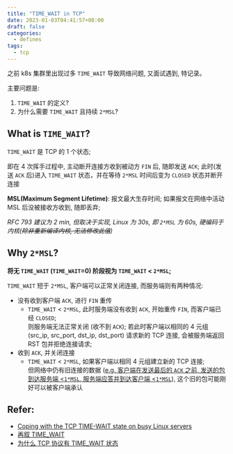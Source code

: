```yaml
---
title: "TIME_WAIT in TCP"
date: 2023-01-03T04:41:57+08:00
draft: false
categories:
  - defines
tags:
  - tcp
---
```


之前 k8s 集群里出现过多 `TIME_WAIT` 导致网络问题, 又面试遇到, 特记录。

主要问题是:

1. `TIME_WAIT` 的定义?
2. 为什么需要 `TIME_WAIT` 且持续 `2*MSL`?

<!--more-->

## What is `TIME_WAIT`?

`TIME_WAIT` 是 TCP 的 1 个状态;

即在 4 次挥手过程中, 主动断开连接方收到被动方 `FIN` 后, 随即发送 `ACK`; 此时(发送 `ACK` 后)进入 `TIME_WAIT` 状态，并在等待 `2*MSL` 时间后变为 `CLOSED` 状态并断开连接

**MSL(Maximum Segment Lifetime)**: 报文最大生存时间; 如果报文在网络中活动 MSL 后没被接收方收到, 随即丢弃;

*RFC 793 建议为 2 min, 但取决于实现, Linux 为 30s, 即 `2*MSL` 为 60s, 硬编码于内核(~~除非重新编译内核, 无法修改此值~~)*

## Why `2*MSL`?

**将无 `TIME_WAIT` (`TIME_WAIT`=0) 阶段视为 `TIME_WAIT` < `2*MSL`;**

`TIME_WAIT` 短于 `2*MSL`, 客户端可以正常关闭连接, 而服务端则有两种情况:

+ 没有收到客户端 `ACK`, 进行 `FIN` 重传
  + `TIME_WAIT` < `2*MSL`, 此时服务端没有收到 `ACK`, 开始重传 `FIN`, 而客户端已经 `CLOSED`;<br>
    则服务端无法正常关闭 (收不到 `ACK`); 若此时客户端以相同的 4 元组 (src_ip, src_port, dst_ip, dst_port) 请求新的 TCP 连接, 会被服务端返回 RST 包并拒绝连接请求;
+ 收到 `ACK`, 并关闭连接
  + `TIME_WAIT` < `2*MSL`, 如果客户端以相同 4 元组建立新的 TCP 连接;<br>
    但网络中仍有旧连接的数据 (<u>e.g. 客户端在发送最后的 `ACK` 之前, 发送的包到达服务端 <`1*MSL`, 服务端应答并到达客户端 <`1*MSL`</u>), 这个旧的包可能刚好可以被客户端承认

## Refer:

+ [Coping with the TCP TIME-WAIT state on busy Linux servers](https://vincent.bernat.ch/en/blog/2014-tcp-time-wait-state-linux)
+ [再叙 TIME_WAIT](https://huoding.com/2013/12/31/316)
+ [为什么 TCP 协议有 TIME_WAIT 状态](https://draveness.me/whys-the-design-tcp-time-wait/)
